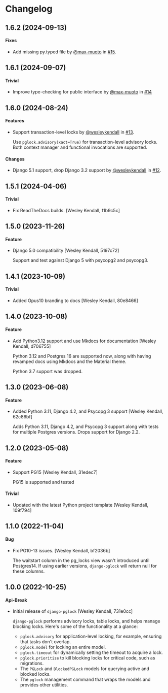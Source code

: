 # Changelog

## 1.6.2 (2024-09-13)

#### Fixes

  - Add missing py.typed file by [@max-muoto](https://github.com/max-muoto) in [#15](https://github.com/Opus10/django-pglock/pull/15).

## 1.6.1 (2024-09-07)

#### Trivial

  - Improve type-checking for public interface by [@max-muoto](https://github.com/max-muoto) in [#14](https://github.com/Opus10/django-pglock/pull/14/)

## 1.6.0 (2024-08-24)

#### Features

- Support transaction-level locks by [@wesleykendall](https://github.com/wesleykendall) in [#13](https://github.com/Opus10/django-pglock/pull/13).

    Use `pglock.advisory(xact=True)` for transaction-level advisory locks. Both context manager and functional invocations are supported.

#### Changes

- Django 5.1 support, drop Django 3.2 support by [@wesleykendall](https://github.com/wesleykendall) in [#12](https://github.com/Opus10/django-pglock/pull/12).

## 1.5.1 (2024-04-06)

#### Trivial

  - Fix ReadTheDocs builds. [Wesley Kendall, f1b9c5c]

## 1.5.0 (2023-11-26)

#### Feature

  - Django 5.0 compatibility [Wesley Kendall, 5197c72]

    Support and test against Django 5 with psycopg2 and psycopg3.

## 1.4.1 (2023-10-09)

#### Trivial

  - Added Opus10 branding to docs [Wesley Kendall, 80e8466]

## 1.4.0 (2023-10-08)

#### Feature

  - Add Python3.12 support and use Mkdocs for documentation [Wesley Kendall, d706755]

    Python 3.12 and Postgres 16 are supported now, along with having revamped docs using Mkdocs and the Material theme.

    Python 3.7 support was dropped.

## 1.3.0 (2023-06-08)

#### Feature

  - Added Python 3.11, Django 4.2, and Psycopg 3 support [Wesley Kendall, 62c86bf]

    Adds Python 3.11, Django 4.2, and Psycopg 3 support along with tests for multiple Postgres versions. Drops support for Django 2.2.

## 1.2.0 (2023-05-08)

#### Feature

  - Support PG15 [Wesley Kendall, 31edec7]

    PG15 is supported and tested

#### Trivial

  - Updated with the latest Python project template [Wesley Kendall, 109f794]

## 1.1.0 (2022-11-04)

#### Bug

  - Fix PG10-13 issues. [Wesley Kendall, bf2036b]

    The waitstart column in the pg_locks view wasn't introduced until Postgres14.
    If using earlier versions, ``django-pglock`` will return null for these columns.

## 1.0.0 (2022-10-25)

#### Api-Break

  - Initial release of ``django-pglock`` [Wesley Kendall, 731e0cc]

    ``django-pglock`` performs advisory locks, table locks, and helps manage blocking locks.
    Here's some of the functionality at a glance:

    * ``pglock.advisory`` for application-level locking, for example, ensuring that tasks don't overlap.
    * ``pglock.model`` for locking an entire model.
    * ``pglock.timeout`` for dynamically setting the timeout to acquire a lock.
    * ``pglock.prioritize`` to kill blocking locks for critical code, such as migrations.
    * The ``PGLock`` and ``BlockedPGLock`` models for querying active and blocked locks.
    * The ``pglock`` management command that wraps the models and provides other utilities.
